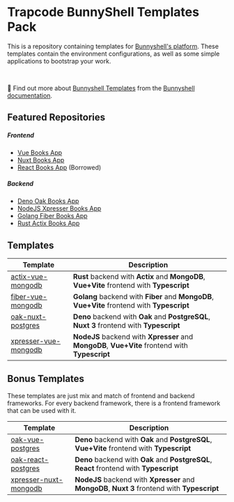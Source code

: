 # Trapcode BunnyShell Templates Pack

This is a repository containing templates for [Bunnyshell's platform](https://www.bunnyshell.com/).
These templates contain the environment configurations, as well as some simple applications to bootstrap your work.

&nbsp;

📖 Find out more about [Bunnyshell Templates](https://documentation.bunnyshell.com/docs/templates-what-are-templates)
from the [Bunnyshell documentation](https://documentation.bunnyshell.com/).

## Featured Repositories

##### Frontend

- [Vue Books App](https://github.com/trapcodeio/vue-books-app)
- [Nuxt Books App](https://github.com/trapcodeio/nuxt-books-app)
- [React Books App](https://github.com/bunnyshell/templates/tree/main/components/react-books-app) (Borrowed)

##### Backend

- [Deno Oak Books App](https://github.com/trapcodeio/deno-oak-books-app)
- [NodeJS Xpresser Books App](https://github.com/trapcodeio/xpresser-books-app)
- [Golang Fiber Books App](https://github.com/trapcodeio/golang-fiber-books-app)
- [Rust Actix Books App](https://github.com/trapcodeio/rust-actix-books-app)

## Templates

| Template                                                                     | Description                                                                                     |
|------------------------------------------------------------------------------|-------------------------------------------------------------------------------------------------|
| [actix-vue-mongodb](./.bunnyshell/templates/actix-vue-mongo/readme.md)       | **Rust** backend with **Actix** and **MongoDB**, **Vue+Vite** frontend with **Typescript**      |
| [fiber-vue-mongodb](./.bunnyshell/templates/fiber-vue-mongo/readme.md)       | **Golang** backend with **Fiber** and **MongoDB**, **Vue+Vite** frontend with **Typescript**    |
| [oak-nuxt-postgres](./.bunnyshell/templates/oak-nuxt-postgres/readme.md)     | **Deno** backend with **Oak** and **PostgreSQL**, **Nuxt 3** frontend with **Typescript**       |
| [xpresser-vue-mongodb](./.bunnyshell/templates/xpresser-vue-mongo/readme.md) | **NodeJS** backend with **Xpresser** and **MongoDB**, **Vue+Vite** frontend with **Typescript** |

## Bonus Templates

These templates are just mix and match of frontend and backend frameworks.
For every backend framework, there is a frontend framework that can be used with it.

| Template                                                                       | Description                                                                                   |
|--------------------------------------------------------------------------------|-----------------------------------------------------------------------------------------------|
| [oak-vue-postgres](./.bunnyshell/templates/oak-vue-postgres/readme.md)         | **Deno** backend with **Oak** and **PostgreSQL**, **Vue+Vite** frontend with **Typescript**   |
| [oak-react-postgres](./.bunnyshell/templates/oak-react-postgres/readme.md)     | **Deno** backend with **Oak** and **PostgreSQL**, **React** frontend with **Typescript**      |
| [xpresser-nuxt-mongodb](./.bunnyshell/templates/xpresser-nuxt-mongo/readme.md) | **NodeJS** backend with **Xpresser** and **MongoDB**, **Nuxt 3** frontend with **Typescript** |
